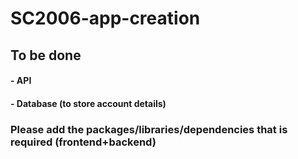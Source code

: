 # SC2006-app-creation

## To be done
#### - API
#### - Database (to store account details)

### Please add the packages/libraries/dependencies that is required (frontend+backend)
